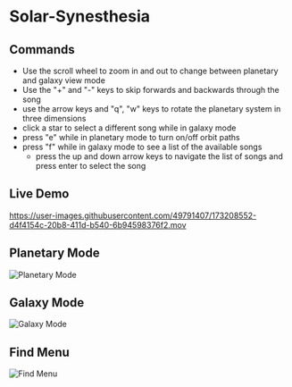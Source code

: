 # Solar-Synesthesia

## Commands

- Use the scroll wheel to zoom in and out to change between planetary and galaxy view mode
- Use the "+" and "-" keys to skip forwards and backwards through the song
- use the arrow keys and "q", "w" keys to rotate the planetary system in three dimensions
- click a star to select a different song while in galaxy mode
- press "e" while in planetary mode to turn on/off orbit paths
- press "f" while in galaxy mode to see a list of the available songs
  - press the up and down arrow keys to navigate the list of songs and press enter to select the song

## Live Demo


https://user-images.githubusercontent.com/49791407/173208552-d4f4154c-20b8-411d-b540-6b94598376f2.mov



## Planetary Mode
![Planetary Mode](https://user-images.githubusercontent.com/49791407/173205133-c8da5e3c-0d97-471f-84ab-1f9244187c95.png)

## Galaxy Mode
![Galaxy Mode](https://user-images.githubusercontent.com/49791407/173205142-15c1daaa-812a-49aa-82a8-f0f0eba80a3c.png)

## Find Menu
![Find Menu](https://user-images.githubusercontent.com/49791407/173205176-8a095248-5ac3-44de-8220-902cc2256148.png)
